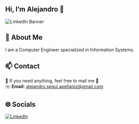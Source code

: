 ## Hi, I’m Alejandro 👋

![LinkedIn Banner](https://media.licdn.com/dms/image/v2/D4D16AQH138c6tDyNng/profile-displaybackgroundimage-shrink_350_1400/B4DZdt.ihuHMAY-/0/1749896801295?e=1755129600&v=beta&t=Awhpa65pSQLyCxQjIe8aMKwBqejuB7jBbjUMQpBm4-4)


## 💫 About Me
I am a Computer Engineer specialized in Information Systems.



## 📫 Contact
💬 If you need anything, feel free to mail me 🙂  
✉️ **Email:** alejandro.segui.apellaniz@gmail.com


## 🌐 Socials
[![LinkedIn](https://img.shields.io/badge/LinkedIn-Connect-0077B5?logo=linkedin&logoColor=white&labelColor=grey&style=flat-square)](https://www.linkedin.com/in/alejandrosegu%C3%ADapell%C3%A1niz/)






<!--
**AlexSeguii/AlexSeguii** is a ✨ _special_ ✨ repository because its `README.md` (this file) appears on your GitHub profile.

Here are some ideas to get you started:

- 🔭 I’m currently working on ...
- 🌱 I’m currently learning ...
- 👯 I’m looking to collaborate on ...
- 🤔 I’m looking for help with ...
- 💬 Ask me about ...
- 📫 How to reach me: ...
- 😄 Pronouns: ...
- ⚡ Fun fact: ...
-->
